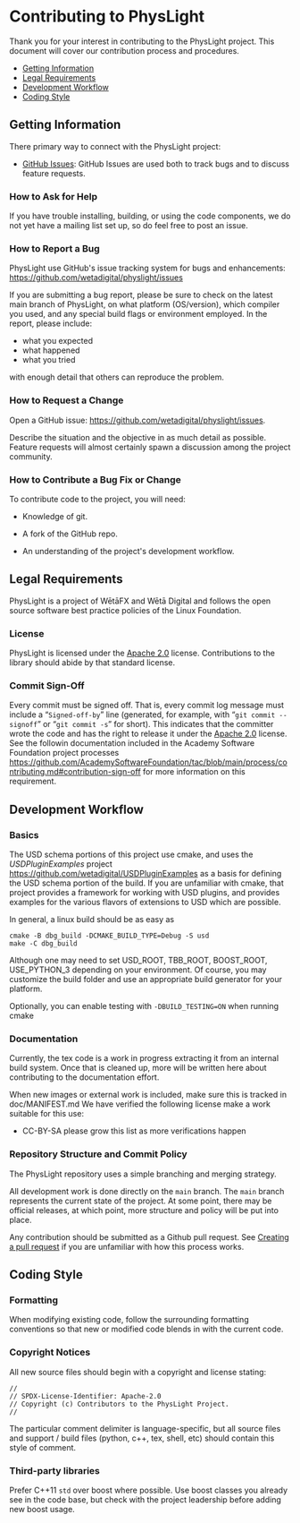 # Contributing to PhysLight

Thank you for your interest in contributing to the PhysLight
project. This document will cover our contribution process and
procedures.

* [Getting Information](#Getting-Information)
* [Legal Requirements](#Legal-Requirements)
* [Development Workflow](#Development-Workflow)
* [Coding Style](#Coding-Style)


## Getting Information

There primary way to connect with the PhysLight project:

* [GitHub Issues](https://github.com/wetadigital/physlight/issues): GitHub
  Issues are used both to track bugs and to discuss feature requests.

### How to Ask for Help

If you have trouble installing, building, or using the code
components, we do not yet have a mailing list set up, so do feel free
to post an issue.

### How to Report a Bug

PhysLight use GitHub's issue tracking system for bugs and enhancements:
https://github.com/wetadigital/physlight/issues

If you are submitting a bug report, please be sure to check on the
latest main branch of PhysLight, on what platform (OS/version), which
compiler you used, and any special build flags or environment
employed. In the report, please include:

* what you expected
* what happened
* what you tried

with enough detail that others can reproduce the problem.

### How to Request a Change

Open a GitHub issue: https://github.com/wetadigital/physlight/issues.

Describe the situation and the objective in as much detail as
possible. Feature requests will almost certainly spawn a discussion
among the project community.

### How to Contribute a Bug Fix or Change

To contribute code to the project, you will need:

* Knowledge of git.

* A fork of the GitHub repo.

* An understanding of the project's development workflow.

## Legal Requirements

PhysLight is a project of WētāFX and Wētā Digital and follows the
open source software best practice policies of the Linux Foundation.


### License

PhysLight is licensed under the [Apache 2.0](LICENSE)
license. Contributions to the library should abide by that standard
license.

### Commit Sign-Off

Every commit must be signed off.  That is, every commit log message
must include a “`Signed-off-by`” line (generated, for example, with
“`git commit --signoff`” or “`git commit -s`” for short). This
indicates that the committer wrote the code and has the right to
release it under the [Apache 2.0](LICENSE) license. See the followin
documentation included in the Academy Software Foundation project
processes
https://github.com/AcademySoftwareFoundation/tac/blob/main/process/contributing.md#contribution-sign-off
for more information on this requirement.

## Development Workflow

### Basics

The USD schema portions of this project use cmake, and uses the
*USDPluginExamples* project
https://github.com/wetadigital/USDPluginExamples as a basis for
defining the USD schema portion of the build. If you are unfamiliar
with cmake, that project provides a framework for working with USD
plugins, and provides examples for the various flavors of extensions
to USD which are possible.

In general, a linux build should be as easy as

    cmake -B dbg_build -DCMAKE_BUILD_TYPE=Debug -S usd
    make -C dbg_build

Although one may need to set USD_ROOT, TBB_ROOT, BOOST_ROOT,
USE_PYTHON_3 depending on your environment. Of course, you may
customize the build folder and use an appropriate build generator for
your platform.

Optionally, you can enable testing with `-DBUILD_TESTING=ON` when
running cmake

### Documentation

Currently, the tex code is a work in progress extracting it from an
internal build system. Once that is cleaned up, more will be written
here about contributing to the documentation effort.

When new images or external work is included, make sure this is tracked in
doc/MANIFEST.md
We have verified the following license make a work suitable for this use:
 - CC-BY-SA
please grow this list as more verifications happen

### Repository Structure and Commit Policy

The PhysLight repository uses a simple branching and merging strategy.

All development work is done directly on the ``main`` branch. The ``main``
branch represents the current state of the project. At some point,
there may be official releases, at which point, more structure and
policy will be put into place.

Any contribution should be submitted as a Github pull request. See
[Creating a pull
request](https://help.github.com/articles/creating-a-pull-request/) if
you are unfamiliar with how this process works.

## Coding Style

### Formatting

When modifying existing code, follow the surrounding formatting
conventions so that new or modified code blends in with the current
code.

### Copyright Notices

All new source files should begin with a copyright and license stating:

    //
    // SPDX-License-Identifier: Apache-2.0
    // Copyright (c) Contributors to the PhysLight Project. 
    //
    
The particular comment delimiter is language-specific, but all source
files and support / build files (python, c++, tex, shell, etc) should
contain this style of comment.

### Third-party libraries

Prefer C++11 `std` over boost where possible.  Use boost classes you
already see in the code base, but check with the project leadership
before adding new boost usage.
